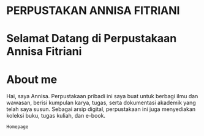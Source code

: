 # PERPUSTAKAN ANNISA FITRIANI
# Selamat Datang di Perpustakaan Annisa Fitriani
# About me
<head>
<body>
Hai, saya Annisa. Perpustakaan pribadi ini saya buat untuk berbagi ilmu dan wawasan, berisi kumpulan karya, tugas, serta dokumentasi akademik yang telah saya susun. Sebagai arsip digital, perpustakaan ini juga menyediakan koleksi buku, tugas kuliah, dan e-book.


    Homepage
 

